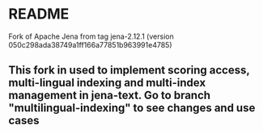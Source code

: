 README
===========

Fork of Apache Jena from tag jena-2.12.1 (version 050c298ada38749a1ff166a77851b963991e4785)

This fork in used to implement scoring access, multi-lingual indexing and multi-index management in **jena-text**.
Go to branch "multilingual-indexing" to see changes and use cases
---------------
